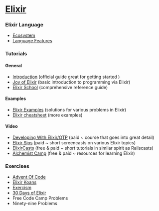 # [Elixir](https://elixir-lang.org/)

### Elixir Language

- [Ecosystem](ECOSYSTEM.md)
- [Language Features](LANGUAGE_FEATURES.md)

### Tutorials

#### General

- [Introduction](https://elixir-lang.org/getting-started/introduction.html) (official guide great for getting started )
- [Joy of Elixir](https://joyofelixir.com/toc.html) (basic introduction to programming via Elixir)
- [Elixir School](https://elixirschool.com/en/) (comprehensive reference guide)

#### Examples

- [Elixir Examples](https://elixir-examples.github.io/) (solutions for various problems in Elixir)
- [Elixir cheatsheet](https://devhints.io/elixir) (more examples)

#### Video

- [Developing With Elixir/OTP](https://pragmaticstudio.com/courses/elixir) (paid ~ course that goes into great detail)
- [Elixir Sips](http://elixirsips.com/episodes.html) (paid ~ short screencasts on various Elixir topics)
- [ElixirCasts](https://elixircasts.io/) (free & paid ~ short tutorials in similar spirit as Railscasts)
- [Alchemist Camp](https://alchemist.camp/start) (free & paid ~ resources for learning Elixir)

### Exercises

- [Advent Of Code](exercises/advent-of-code)
- [Elixir Koans](https://github.com/iamvery/elixir-koans )
- [Exercism](https://exercism.io/tracks/elixir)
- [30 Days of Elixir](https://github.com/seven1m/30-days-of-elixir)
- Free Code Camp Problems
- Ninety-nine Problems
